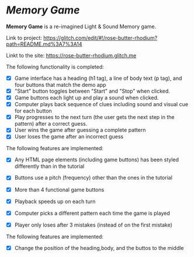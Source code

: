 # _Memory Game_

**Memory Game** is a re-imagined Light & Sound Memory game.


Link to project: https://glitch.com/edit/#!/rose-butter-rhodium?path=README.md%3A7%3A14

Linkt to the site: https://rose-butter-rhodium.glitch.me


The following functionality is completed:

- [x] Game interface has a heading (h1 tag), a line of body text (p tag), and four buttons that match the demo app
- [x] "Start" button toggles between "Start" and "Stop" when clicked.
- [x] Game buttons each light up and play a sound when clicked.
- [x] Computer plays back sequence of clues including sound and visual cue for each button
- [x] Play progresses to the next turn (the user gets the next step in the pattern) after a correct guess.
- [x] User wins the game after guessing a complete pattern
- [x] User loses the game after an incorrect guess

The following features are implemented:

- [x] Any HTML page elements (including game buttons) has been styled differently than in the tutorial
- [x] Buttons use a pitch (frequency) other than the ones in the tutorial
- [x] More than 4 functional game buttons
- [x] Playback speeds up on each turn
- [x] Computer picks a different pattern each time the game is played
- [x] Player only loses after 3 mistakes (instead of on the first mistake)


The following features are implemented:

- [x] Change the position of the heading,body, and the buttos to the middle
- [x] Add new animated background
- [x] the annimation of the background moves along with the cursor

## Video Walkthrough

Here's a walkthrough of implemented user stories:
<img src='http://g.recordit.co/rqxrhYh2JD.gif' title='Video Walkthrough' width='' alt='Video Walkthrough' />
![](http://g.recordit.co/rqxrhYh2JD.gif)

## Reflection Questions

1. Resources used to complete my submission (websites, books, people, etc):

For positioning: https://www.w3schools.com/cssref/pr_class_position.asp

For colors:https://www.w3schools.com/colors/colors_crayola.asp

For adding img: https://stackoverflow.com/questions/10835500/how-to-change-text-transparency-in-html-css

background: https://codepen.io/nosurprisethere/pen/yoEmQE

Udemy course: https://www.udemy.com/share/1013gGCUIedVxbQn0=/

2. Challenges I encountered in creating this submission and how I overcame them:

Firstly, I want address that I barely have knowledge in terms of web development. Even though the instructions online were very clear, however, there was this one part where I faced the most trouble. Right after I copied and pasted the snippet of code for generating sound and followed the instruction, I couldn’t hear the sound. I have checked my code multiple times, but I didn’t find any issues regarding my code. I primarily use Safari. So, I looked up online and found an answer that said it is mostly due to the browser I was using. So, I tried using chrome and I still couldn’t resolve the problem. Then, I asked regarding this to my friends for 2 hour and I couldn’t come up with any solution. Later, I checked the console on Chrome and found out the problem. I found out that this is happening due to a new policy that few browsers are implementing. If our browsers (including Chrome) are updated, then most likely it won't work consistently. So, I tried adding extra few codes to do it the way the new policy was implemented which took me 3-5 hours trying to make it work and then it finally worked.

As, I was very new to these languages, I had to learn while Following the tasks; for example, what keywords to use to change the positioning, sizing, and coloring. I had to use other sources that I have mentioned above to figure ways out to get my objects to the middle of the page.

Also, I went out of my way to use this open source that led me to this beautiful background. However, I had to change few things in the background so that it fits my need and to make the background more intuitive. I had to fix and study the code that was used to make the background and add more details like color, speed, exposures, and having the crystals move along the cursor. This took a bit of time as I had to use this Udemy course to understand JavaScript and CSS in more depth to add and make changes to the background.

All in all, this experience taught me a lot, not only in terms of web development, but also time management. I had 4 midterms and school projects due in the past few days. I had to manage and set some time apart to do this task. I found Web development so interesting that my passion for this led me to devote my extra time on learning and doing this.

3. What questions about web development do I have after completing this project?

To be honest, I don’t have many questions about web development, but I have it for myself. Before completing these tasks, the first thing that came to my mind was “Why web development?” And, now that question turned into, “what more can I do with it?” I figured that web development is such potential platform and it has endless and creative things to do that can change a lot in this world. Now, I want to know what is full stack programming,React js, Express js, Node, and MangoDb. This first project in web development made me even more hungry for getting in depth of software develpoment as well. I hope to learn more and keep answering these questions to myself by exploring this field more.



## License

    Copyright Samin Malik

    Licensed under the Apache License, Version 2.0 (the "License");
    you may not use this file except in compliance with the License.
    You may obtain a copy of the License at

        http://www.apache.org/licenses/LICENSE-2.0

    Unless required by applicable law or agreed to in writing, software
    distributed under the License is distributed on an "AS IS" BASIS,
    WITHOUT WARRANTIES OR CONDITIONS OF ANY KIND, either express or implied.
    See the License for the specific language governing permissions and
    limitations under the License.

    License for open source background; Copyright (c) 2021 by Huw Llewellyn (https://codepen.io/nosurprisethere/pen/yoEmQE)
    Permission is hereby granted, free of charge, to any person obtaining a copy of this software and associated documentation files (the "Software"), to deal in         the Software without restriction, including without limitation the rights to use, copy, modify, merge, publish, distribute, sublicense, and/or sell copies of the Software, and to permit persons to whom the Software is furnished to do so, subject to the following conditions:
    The above copyright notice and this permission notice shall be included in all copies or substantial portions of the Software.
    THE SOFTWARE IS PROVIDED "AS IS", WITHOUT WARRANTY OF ANY KIND, EXPRESS OR IMPLIED, INCLUDING BUT NOT LIMITED TO THE WARRANTIES OF MERCHANTABILITY, FITNESS FOR A PARTICULAR PURPOSE AND NONINFRINGEMENT. IN NO EVENT SHALL THE AUTHORS OR COPYRIGHT HOLDERS BE LIABLE FOR ANY CLAIM, DAMAGES OR OTHER LIABILITY, WHETHER IN AN ACTION OF CONTRACT, TORT OR OTHERWISE, ARISING FROM, OUT OF OR IN CONNECTION WITH THE SOFTWARE OR THE USE OR OTHER DEALINGS IN THE SOFTWARE.
